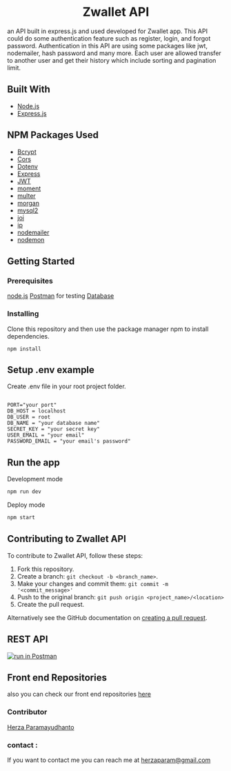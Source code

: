 <h1 align="center">Zwallet API</h1>

an API built in express.js and used developed for Zwallet app. This API could do some authentication feature such as register, login, and forgot password. Authentication in this API are using some packages like jwt, nodemailer, hash password and many more. Each user are allowed transfer to another user and get their history which include sorting and pagination limit.

## Built With
* [Node.js](https://nodejs.org/en/)
* [Express.js](https://expressjs.com/)

## NPM Packages Used
- [Bcrypt](https://www.npmjs.com/package/bcrypt)
- [Cors](https://www.npmjs.com/package/cors)
- [Dotenv](https://www.npmjs.com/package/dotenv)
- [Express](https://www.npmjs.com/package/express)
- [JWT](https://www.npmjs.com/package/jsonwebtoken)
- [moment](https://www.npmjs.com/package/moment)
- [multer](https://www.npmjs.com/package/multer)
- [morgan](https://www.npmjs.com/package/morgan)
- [mysql2](https://www.npmjs.com/package/mysql2)
- [joi](https://www.npmjs.com/package/joi)
- [ip](https://www.npmjs.com/package/ip)
- [nodemailer](https://www.npmjs.com/package/nodemailer)
- [nodemon](https://www.npmjs.com/package/nodemon)

## Getting Started
### Prerequisites
[node.js](https://nodejs.org/en/download/)
[Postman](https://www.getpostman.com/) for testing
[Database](database-example.sql)

### Installing

Clone this repository and then use the package manager npm to install dependencies.
```
npm install
```
## Setup .env example

Create .env file in your root project folder.

```env

PORT="your port"
DB_HOST = localhost
DB_USER = root
DB_NAME = "your database name"
SECRET_KEY = "your secret key"
USER_EMAIL = "your email"
PASSWORD_EMAIL = "your email's password"

```
## Run the app

Development mode

```bash
npm run dev
```

Deploy mode

```bash
npm start
```
## Contributing to Zwallet API
To contribute to Zwallet API, follow these steps:

1. Fork this repository.
2. Create a branch: `git checkout -b <branch_name>`.
3. Make your changes and commit them: `git commit -m '<commit_message>'`
4. Push to the original branch: `git push origin <project_name>/<location>`
5. Create the pull request.

Alternatively see the GitHub documentation on [creating a pull request](https://help.github.com/en/github/collaborating-with-issues-and-pull-requests/creating-a-pull-request).

## REST API

[![run in Postman](https://run.pstmn.io/button.svg)](https://documenter.getpostman.com/view/14783281/TzRVe6SL)

## Front end Repositories
also you can check our front end repositories [here](https://github.com/herzaparam/zwallet-arka.git)

### Contributor
[Herza Paramayudhanto](https://github.com/herzaparam)

### contact :
If you want to contact me you can reach me at herzaparam@gmail.com

